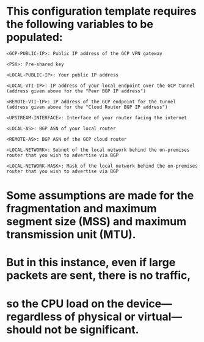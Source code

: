 # This configuration template requires the following variables to be populated:
```
<GCP-PUBLIC-IP>: Public IP address of the GCP VPN gateway

<PSK>: Pre-shared key

<LOCAL-PUBLIC-IP>: Your public IP address

<LOCAL-VTI-IP>: IP address of your local endpoint over the GCP tunnel (address given above for the "Peer BGP IP address")

<REMOTE-VTI-IP>: IP address of the GCP endpoint for the tunnel (address given above for the "Cloud Router BGP IP address")

<UPSTREAM-INTERFACE>: Interface of your router facing the internet

<LOCAL-AS>: BGP ASN of your local router

<REMOTE-AS>: BGP ASN of the GCP cloud router

<LOCAL-NETWORK>: Subnet of the local network behind the on-premises router that you wish to advertise via BGP

<LOCAL-NETWORK-MASK>: Mask of the local network behind the on-premises router that you wish to advertise via BGP
```
# Some assumptions are made for the fragmentation and maximum segment size (MSS) and maximum transmission unit (MTU).
# But in this instance, even if large packets are sent, there is no traffic, 
# so the CPU load on the device—regardless of physical or virtual—should not be significant.
